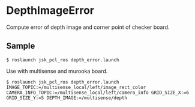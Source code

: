 # DepthImageError

Compute error of depth image and corner point of checker board.

## Sample

```
$ roslaunch jsk_pcl_ros depth_error.launch
```

Use with multisense and murooka board.
```
$ roslaunch jsk_pcl_ros depth_error.launch IMAGE_TOPIC:=/multisense_local/left/image_rect_color CAMERA_INFO_TOPIC:=/multisense_local/left/camera_info GRID_SIZE_X:=6 GRID_SIZE_Y:=5 DEPTH_IMAGE:=/multisense/depth
```
